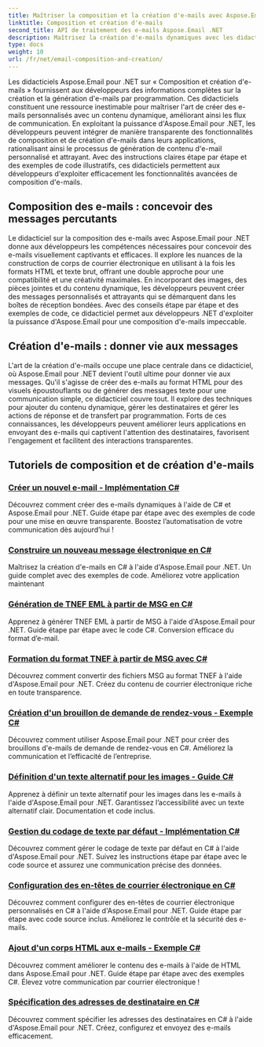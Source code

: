 ```yaml
---
title: Maîtriser la composition et la création d'e-mails avec Aspose.Email pour .NET
linktitle: Composition et création d'e-mails
second_title: API de traitement des e-mails Aspose.Email .NET
description: Maîtrisez la création d'e-mails dynamiques avec les didacticiels Aspose.Email pour .NET. Créez des e-mails attrayants par programmation, personnalisez le contenu, ajoutez des pièces jointes et améliorez la communication.
type: docs
weight: 10
url: /fr/net/email-composition-and-creation/
---
```


Les didacticiels Aspose.Email pour .NET sur « Composition et création d'e-mails » fournissent aux développeurs des informations complètes sur la création et la génération d'e-mails par programmation. Ces didacticiels constituent une ressource inestimable pour maîtriser l'art de créer des e-mails personnalisés avec un contenu dynamique, améliorant ainsi les flux de communication. En exploitant la puissance d'Aspose.Email pour .NET, les développeurs peuvent intégrer de manière transparente des fonctionnalités de composition et de création d'e-mails dans leurs applications, rationalisant ainsi le processus de génération de contenu d'e-mail personnalisé et attrayant. Avec des instructions claires étape par étape et des exemples de code illustratifs, ces didacticiels permettent aux développeurs d'exploiter efficacement les fonctionnalités avancées de composition d'e-mails.

## Composition des e-mails : concevoir des messages percutants

Le didacticiel sur la composition des e-mails avec Aspose.Email pour .NET donne aux développeurs les compétences nécessaires pour concevoir des e-mails visuellement captivants et efficaces. Il explore les nuances de la construction de corps de courrier électronique en utilisant à la fois les formats HTML et texte brut, offrant une double approche pour une compatibilité et une créativité maximales. En incorporant des images, des pièces jointes et du contenu dynamique, les développeurs peuvent créer des messages personnalisés et attrayants qui se démarquent dans les boîtes de réception bondées. Avec des conseils étape par étape et des exemples de code, ce didacticiel permet aux développeurs .NET d'exploiter la puissance d'Aspose.Email pour une composition d'e-mails impeccable.

## Création d'e-mails : donner vie aux messages

L'art de la création d'e-mails occupe une place centrale dans ce didacticiel, où Aspose.Email pour .NET devient l'outil ultime pour donner vie aux messages. Qu'il s'agisse de créer des e-mails au format HTML pour des visuels époustouflants ou de générer des messages texte pour une communication simple, ce didacticiel couvre tout. Il explore des techniques pour ajouter du contenu dynamique, gérer les destinataires et gérer les actions de réponse et de transfert par programmation. Forts de ces connaissances, les développeurs peuvent améliorer leurs applications en envoyant des e-mails qui captivent l'attention des destinataires, favorisent l'engagement et facilitent des interactions transparentes.

## Tutoriels de composition et de création d'e-mails
### [Créer un nouvel e-mail - Implémentation C#](./crafting-a-fresh-email-csharp-implementation/)
Découvrez comment créer des e-mails dynamiques à l'aide de C# et Aspose.Email pour .NET. Guide étape par étape avec des exemples de code pour une mise en œuvre transparente. Boostez l’automatisation de votre communication dès aujourd’hui !
### [Construire un nouveau message électronique en C#](./constructing-a-new-mail-message-in-csharp/)
Maîtrisez la création d'e-mails en C# à l'aide d'Aspose.Email pour .NET. Un guide complet avec des exemples de code. Améliorez votre application maintenant
### [Génération de TNEF EML à partir de MSG en C#](./generating-tnef-eml-from-msg-in-csharp/)
Apprenez à générer TNEF EML à partir de MSG à l'aide d'Aspose.Email pour .NET. Guide étape par étape avec le code C#. Conversion efficace du format d’e-mail.
### [Formation du format TNEF à partir de MSG avec C#](./forming-tnef-format-from-msg-with-csharp/)
Découvrez comment convertir des fichiers MSG au format TNEF à l'aide d'Aspose.Email pour .NET. Créez du contenu de courrier électronique riche en toute transparence. 
### [Création d'un brouillon de demande de rendez-vous - Exemple C#](./crafting-a-draft-appointment-request-csharp-example/)
Découvrez comment utiliser Aspose.Email pour .NET pour créer des brouillons d'e-mails de demande de rendez-vous en C#. Améliorez la communication et l’efficacité de l’entreprise.
### [Définition d'un texte alternatif pour les images - Guide C#](./setting-alternative-text-for-images-csharp-guide/)
 Apprenez à définir un texte alternatif pour les images dans les e-mails à l'aide d'Aspose.Email pour .NET. Garantissez l’accessibilité avec un texte alternatif clair. Documentation et code inclus.
### [Gestion du codage de texte par défaut - Implémentation C#](./managing-default-text-encoding-csharp-implementation/)
Découvrez comment gérer le codage de texte par défaut en C# à l'aide d'Aspose.Email pour .NET. Suivez les instructions étape par étape avec le code source et assurez une communication précise des données.
### [Configuration des en-têtes de courrier électronique en C#](./configuring-email-headers-in-csharp/)
Découvrez comment configurer des en-têtes de courrier électronique personnalisés en C# à l'aide d'Aspose.Email pour .NET. Guide étape par étape avec code source inclus. Améliorez le contrôle et la sécurité des e-mails.
### [Ajout d'un corps HTML aux e-mails - Exemple C#](./adding-html-body-to-emails-csharp-example/)
Découvrez comment améliorer le contenu des e-mails à l'aide de HTML dans Aspose.Email pour .NET. Guide étape par étape avec des exemples C#. Élevez votre communication par courrier électronique !
### [Spécification des adresses de destinataire en C#](./specifying-recipient-addresses-in-csharp/)
Découvrez comment spécifier les adresses des destinataires en C# à l'aide d'Aspose.Email pour .NET. Créez, configurez et envoyez des e-mails efficacement.